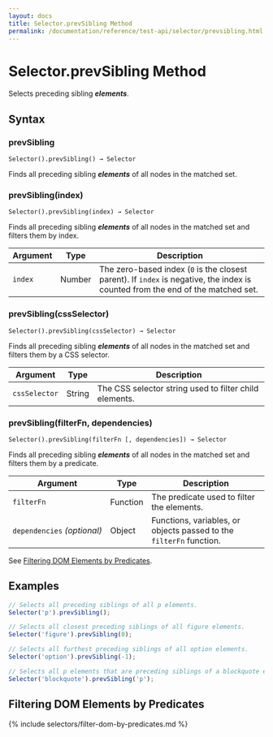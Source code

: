 ```yaml
---
layout: docs
title: Selector.prevSibling Method
permalink: /documentation/reference/test-api/selector/prevsibling.html
---
```

# Selector.prevSibling Method

Selects preceding sibling ***elements***.

## Syntax

### prevSibling

```text
Selector().prevSibling() → Selector
```

Finds all preceding sibling ***elements*** of all nodes in the matched set.

### prevSibling(index)

```text
Selector().prevSibling(index) → Selector
```

Finds all preceding sibling ***elements*** of all nodes in the matched set and filters them by index.

Argument | Type   | Description
-------- | ------ | --------------
`index`  | Number | The zero-based index (`0` is the closest parent). If `index` is negative, the index is counted from the end of the matched set.

### prevSibling(cssSelector)

```text
Selector().prevSibling(cssSelector) → Selector
```

Finds all preceding sibling ***elements*** of all nodes in the matched set and filters them by a CSS selector.

Argument      | Type   | Description
------------- | ------ | --------------
`cssSelector` | String | The CSS selector string used to filter child elements.

### prevSibling(filterFn, dependencies)

```text
Selector().prevSibling(filterFn [, dependencies]) → Selector
```

Finds all preceding sibling ***elements*** of all nodes in the matched set and filters them by a predicate.

Argument                         | Type     | Description
-------------------------------- | -------- | --------------
`filterFn`                       | Function | The predicate used to filter the elements.
`dependencies`&#160;*(optional)* | Object   | Functions, variables, or objects passed to the `filterFn` function.

See [Filtering DOM Elements by Predicates](#filtering-dom-elements-by-predicates).

## Examples

```js
// Selects all preceding siblings of all p elements.
Selector('p').prevSibling();

// Selects all closest preceding siblings of all figure elements.
Selector('figure').prevSibling(0);

// Selects all furthest preceding siblings of all option elements.
Selector('option').prevSibling(-1);

// Selects all p elements that are preceding siblings of a blockquote element.
Selector('blockquote').prevSibling('p');
```

## Filtering DOM Elements by Predicates

{% include selectors/filter-dom-by-predicates.md %}